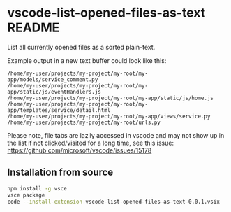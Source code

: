 # vscode-list-opened-files-as-text README

List all currently opened files as a sorted plain-text.

Example output in a new text buffer could look like this:

```
/home/my-user/projects/my-project/my-root/my-app/models/service_comment.py
/home/my-user/projects/my-project/my-root/my-app/static/js/eventHandlers.js
/home/my-user/projects/my-project/my-root/my-app/static/js/home.js
/home/my-user/projects/my-project/my-root/my-app/templates/service/detail.html
/home/my-user/projects/my-project/my-root/my-app/views/service.py
/home/my-user/projects/my-project/my-root/urls.py
```

Please note, file tabs are lazily accessed in vscode and may not show up in the list if not clicked/visited for a long time, see this issue: https://github.com/microsoft/vscode/issues/15178

## Installation from source

```bash
npm install -g vsce
vsce package
code --install-extension vscode-list-opened-files-as-text-0.0.1.vsix
```
